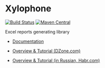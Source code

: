 # Xylophone

[![Build Status](https://ci.corchestra.ru/buildStatus/icon?job=xylophone/dev)](https://ci.corchestra.ru/job/xylophone/job/dev/)
[![Maven Central](https://maven-badges.herokuapp.com/maven-central/ru.curs/xylophone/badge.svg)](https://maven-badges.herokuapp.com/maven-central/ru.curs/xylophone)

Excel reports generating library

* [Documentation](https://courseorchestra.github.io/xylophone/)

* [Overview & Tutorial (DZone.com)](https://dzone.com/articles/producing-spreadsheet-reports-using-xylophone)

* [Overview & Tutorial (in Russian, Habr.com)](https://habr.com/post/422059/)


